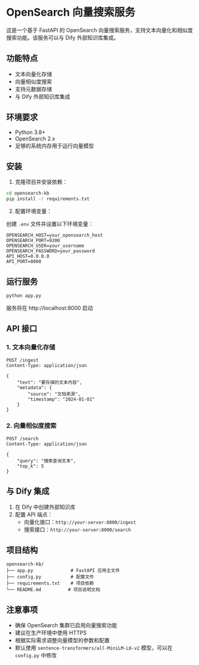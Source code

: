 # OpenSearch 向量搜索服务

这是一个基于 FastAPI 的 OpenSearch 向量搜索服务，支持文本向量化和相似度搜索功能。该服务可以与 Dify 外部知识库集成。

## 功能特点

- 文本向量化存储
- 向量相似度搜索
- 支持元数据存储
- 与 Dify 外部知识库集成

## 环境要求

- Python 3.8+
- OpenSearch 2.x
- 足够的系统内存用于运行向量模型

## 安装

1. 克隆项目并安装依赖：

```bash
cd opensearch-kb
pip install -r requirements.txt
```

2. 配置环境变量：

创建 `.env` 文件并设置以下环境变量：

```env
OPENSEARCH_HOST=your_opensearch_host
OPENSEARCH_PORT=9200
OPENSEARCH_USER=your_username
OPENSEARCH_PASSWORD=your_password
API_HOST=0.0.0.0
API_PORT=8000
```

## 运行服务

```bash
python app.py
```

服务将在 http://localhost:8000 启动

## API 接口

### 1. 文本向量化存储

```http
POST /ingest
Content-Type: application/json

{
    "text": "要存储的文本内容",
    "metadata": {
        "source": "文档来源",
        "timestamp": "2024-01-01"
    }
}
```

### 2. 向量相似度搜索

```http
POST /search
Content-Type: application/json

{
    "query": "搜索查询文本",
    "top_k": 5
}
```

## 与 Dify 集成

1. 在 Dify 中创建外部知识库
2. 配置 API 端点：
   - 向量化接口：`http://your-server:8000/ingest`
   - 搜索接口：`http://your-server:8000/search`

## 项目结构

```
opensearch-kb/
├── app.py              # FastAPI 应用主文件
├── config.py           # 配置文件
├── requirements.txt    # 项目依赖
└── README.md          # 项目说明文档
```

## 注意事项

- 确保 OpenSearch 集群已启用向量搜索功能
- 建议在生产环境中使用 HTTPS
- 根据实际需求调整向量模型的参数和配置
- 默认使用 `sentence-transformers/all-MiniLM-L6-v2` 模型，可以在 `config.py` 中修改 
